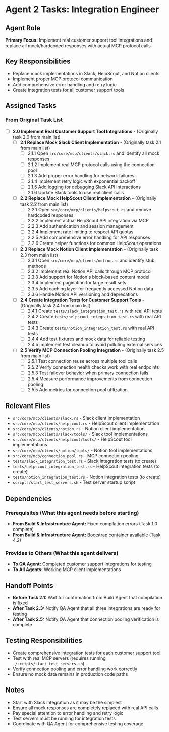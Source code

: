 # Agent 2 Tasks: Integration Engineer

## Agent Role

**Primary Focus:** Implement real customer support tool integrations and replace all mock/hardcoded responses with actual MCP protocol calls

## Key Responsibilities

- Replace mock implementations in Slack, HelpScout, and Notion clients
- Implement proper MCP protocol communication
- Add comprehensive error handling and retry logic
- Create integration tests for all customer support tools

## Assigned Tasks

### From Original Task List

- [ ] **2.0 Implement Real Customer Support Tool Integrations** - (Originally task 2.0 from main list)
  - [ ] **2.1 Replace Mock Slack Client Implementation** - (Originally task 2.1 from main list)
    - [ ] 2.1.1 Open `src/core/mcp/clients/slack.rs` and identify all mock responses
    - [ ] 2.1.2 Implement real MCP protocol calls using the connection pool
    - [ ] 2.1.3 Add proper error handling for network failures
    - [ ] 2.1.4 Implement retry logic with exponential backoff
    - [ ] 2.1.5 Add logging for debugging Slack API interactions
    - [ ] 2.1.6 Update Slack tools to use real client calls
  - [ ] **2.2 Replace Mock HelpScout Client Implementation** - (Originally task 2.2 from main list)
    - [ ] 2.2.1 Open `src/core/mcp/clients/helpscout.rs` and remove hardcoded responses
    - [ ] 2.2.2 Implement actual HelpScout API integration via MCP
    - [ ] 2.2.3 Add authentication and session management
    - [ ] 2.2.4 Implement rate limiting to respect API quotas
    - [ ] 2.2.5 Add comprehensive error handling for API responses
    - [ ] 2.2.6 Create helper functions for common HelpScout operations
  - [ ] **2.3 Replace Mock Notion Client Implementation** - (Originally task 2.3 from main list)
    - [ ] 2.3.1 Open `src/core/mcp/clients/notion.rs` and identify stub methods
    - [ ] 2.3.2 Implement real Notion API calls through MCP protocol
    - [ ] 2.3.3 Add support for Notion's block-based content model
    - [ ] 2.3.4 Implement pagination for large result sets
    - [ ] 2.3.5 Add caching layer for frequently accessed Notion data
    - [ ] 2.3.6 Handle Notion API versioning and deprecations
  - [ ] **2.4 Create Integration Tests for Customer Support Tools** - (Originally task 2.4 from main list)
    - [ ] 2.4.1 Create `tests/slack_integration_test.rs` with real API tests
    - [ ] 2.4.2 Create `tests/helpscout_integration_test.rs` with real API tests
    - [ ] 2.4.3 Create `tests/notion_integration_test.rs` with real API tests
    - [ ] 2.4.4 Add test fixtures and mock data for reliable testing
    - [ ] 2.4.5 Implement test cleanup to avoid polluting external services
  - [ ] **2.5 Verify MCP Connection Pooling Integration** - (Originally task 2.5 from main list)
    - [ ] 2.5.1 Test connection reuse across multiple tool calls
    - [ ] 2.5.2 Verify connection health checks work with real endpoints
    - [ ] 2.5.3 Test failover behavior when primary connection fails
    - [ ] 2.5.4 Measure performance improvements from connection pooling
    - [ ] 2.5.5 Add metrics for connection pool utilization

## Relevant Files

- `src/core/mcp/clients/slack.rs` - Slack client implementation
- `src/core/mcp/clients/helpscout.rs` - HelpScout client implementation
- `src/core/mcp/clients/notion.rs` - Notion client implementation
- `src/core/mcp/clients/slack/tools/` - Slack tool implementations
- `src/core/mcp/clients/helpscout/tools/` - HelpScout tool implementations
- `src/core/mcp/clients/notion/tools/` - Notion tool implementations
- `src/core/mcp/connection_pool.rs` - MCP connection pooling
- `tests/slack_integration_test.rs` - Slack integration tests (to create)
- `tests/helpscout_integration_test.rs` - HelpScout integration tests (to create)
- `tests/notion_integration_test.rs` - Notion integration tests (to create)
- `scripts/start_test_servers.sh` - Test server startup script

## Dependencies

### Prerequisites (What this agent needs before starting)

- **From Build & Infrastructure Agent:** Fixed compilation errors (Task 1.0 complete)
- **From Build & Infrastructure Agent:** Bootstrap container available (Task 4.2)

### Provides to Others (What this agent delivers)

- **To QA Agent:** Completed customer support integrations for testing
- **To All Agents:** Working MCP client implementations

## Handoff Points

- **Before Task 2.1:** Wait for confirmation from Build Agent that compilation is fixed
- **After Task 2.3:** Notify QA Agent that all three integrations are ready for testing
- **After Task 2.5:** Notify QA Agent that connection pooling verification is complete

## Testing Responsibilities

- Create comprehensive integration tests for each customer support tool
- Test with real MCP servers (requires running `./scripts/start_test_servers.sh`)
- Verify connection pooling and error handling work correctly
- Ensure no mock data remains in production code paths

## Notes

- Start with Slack integration as it may be the simplest
- Ensure all mock responses are completely replaced with real API calls
- Pay special attention to error handling and retry logic
- Test servers must be running for integration tests
- Coordinate with QA Agent for comprehensive testing coverage